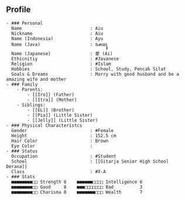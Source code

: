 ## Profile
	- ### Personal
	  Name                          : Aiu
	  Nickname                      : Aiu 
	  Name (Indonesia)              : Ayu
	  Name (Java)                   : ꦄꦪꦸ
	  Name (Japanese)               : 愛 (Ai)
	  Ethicnitiy                    : #Javanese 
	  Religion                      : #Islam
	  Hobbies                       : School, Study, Pencak Silat
	  Goals & Dreams                : Marry with good husband and be a amazing wife and mother
	- ### Family
		- Parents:
			- [[Iro]] (Father)
			- [[Itra]] (Mother)
		- Siblings:
			- [[EL]] (Brother)
			- [[Pia]] (Little Sister)
			- [[Jelly]] (Little Sister)
	- ### Physical Characteristcs
	  Gender                        : #Female 
	  Height                        : 152.5 cm
	  Hair Color                    : Brown
	  Eye Color                     :
	- ### Status
	  Occupation                    : #Student
	  School                        : [[Gitarja Senior High School Derana]] 
	  Class                         : #X-A
	- ### Stats
	  ■■■■■■■■□□ Strength 8    ■■■■■■□□□□ Intelligence 6  
	  ■■■■■■■■□□ Good     8    ■■■□□□□□□□ Bad          3  
	  ■■■■■■■■□□ Charisma 8    ■■■■■■■□□□ Wealth       7